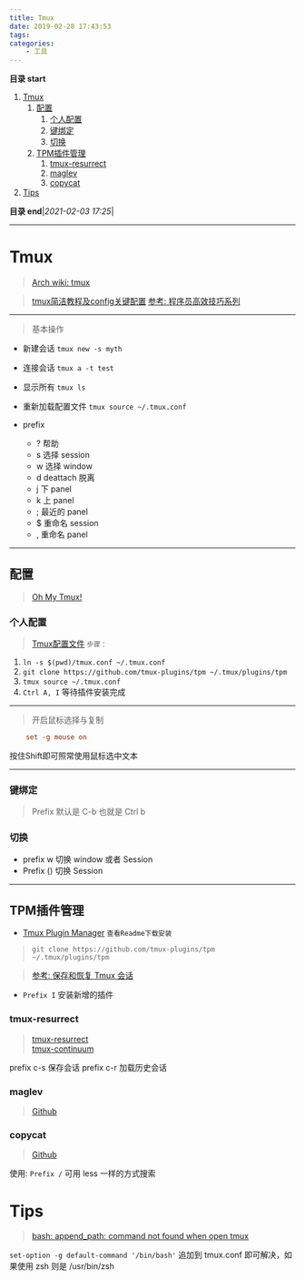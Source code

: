 ```yaml
---
title: Tmux
date: 2019-02-28 17:43:53
tags: 
categories: 
    - 工具
---
```


**目录 start**

1. [Tmux](#tmux)
    1. [配置](#配置)
        1. [个人配置](#个人配置)
        1. [键绑定](#键绑定)
        1. [切换](#切换)
    1. [TPM插件管理](#tpm插件管理)
        1. [tmux-resurrect](#tmux-resurrect)
        1. [maglev](#maglev)
        1. [copycat](#copycat)
1. [Tips](#tips)

**目录 end**|_2021-02-03 17:25_|
****************************************
# Tmux
> [Arch wiki: tmux](https://wiki.archlinux.org/index.php/Tmux_(%E7%AE%80%E4%BD%93%E4%B8%AD%E6%96%87))

> [tmux简洁教程及config关键配置](https://www.jianshu.com/p/fd3bbdba9dc9)
> [参考: 程序员高效技巧系列](http://cenalulu.github.io/linux/professional-tmux-skills/)  

************************
> 基本操作

- 新建会话 `tmux new -s myth`
- 连接会话 `tmux a -t test`
- 显示所有 `tmux ls`
- 重新加载配置文件 `tmux source ~/.tmux.conf`

- prefix
    - ? 帮助
    - s 选择 session
    - w 选择 window
    - d deattach 脱离
    - j 下 panel
    - k 上 panel
    - ; 最近的 panel
    - $ 重命名 session
    - , 重命名 panel

*************

## 配置
> [Oh My Tmux!](https://github.com/gpakosz/.tmux)

### 个人配置
> [Tmux配置文件](https://gitee.com/gin9/Configs/blob/master/Linux/tmux/tmux.conf) `步骤：` 
1. `ln -s $(pwd)/tmux.conf ~/.tmux.conf` 
1. `git clone https://github.com/tmux-plugins/tpm ~/.tmux/plugins/tpm`
1. `tmux source ~/.tmux.conf`
1. `Ctrl A, I` 等待插件安装完成

*******************

> 开启鼠标选择与复制
```conf
    set -g mouse on
```
按住Shift即可照常使用鼠标选中文本

*************
### 键绑定
> Prefix 默认是 C-b 也就是 Ctrl b

### 切换
- prefix w 切换 window 或者 Session
- Prefix () 切换 Session

************************

## TPM插件管理
- [Tmux Plugin Manager](https://github.com/tmux-plugins/tpm) `查看Readme下载安装`
> `git clone https://github.com/tmux-plugins/tpm ~/.tmux/plugins/tpm`

> [参考: 保存和恢复 Tmux 会话 ](https://liam.page/2016/09/10/tmux-plugin-resurrect/)

- `Prefix I` 安装新增的插件 

### tmux-resurrect

> [tmux-resurrect](https://github.com/tmux-plugins/tmux-resurrect)  
> [tmux-continuum](https://github.com/tmux-plugins/tmux-continuum)  

prefix c-s 保存会话
prefix c-r 加载历史会话

### maglev
> [Github](https://github.com/caiogondim/maglev)

### copycat
> [Github](https://github.com/tmux-plugins/tmux-copycat)  

使用: `Prefix /` 可用 less 一样的方式搜索


# Tips 
> [bash: append_path: command not found when open tmux](https://superuser.com/questions/1590651/bash-append-path-command-not-found-when-open-tmux)

`set-option -g default-command '/bin/bash'` 追加到 tmux.conf 即可解决，如果使用 zsh 则是 /usr/bin/zsh
